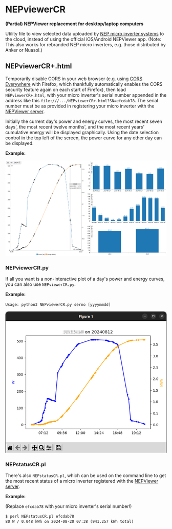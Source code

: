 # NEPviewerCR

**(Partial) NEPViewer replacement for desktop/laptop computers**

Utility file to view selected data uploaded by [NEP micro inverter systems](https://northernep.com/products/microinverters/) to the cloud, instead of using the official iOS/Android NEPViewer app. (Note: This also works for rebranded NEP micro inverters, e.g. those distributed by Anker or Nuasol.)

## NEPviewerCR+.html

Temporarily disable CORS in your web browser (e.g. using [CORS Everywhere](https://github.com/spenibus/cors-everywhere-firefox-addon) with Firefox, which thankfully automatically enables the CORS security feature again on each start of Firefox),
then load `NEPviewerCR+.html`, with your micro inverter's serial number appended in the address like this `file:///.../NEPviewerCR+.html?SN=efcdab78`. The serial number must be as provided in registering your micro inverter with the [NEPViewer server](https://nepviewer.com/).

Initially the current day's power and energy curves, the most recent seven days', the most recent twelve months', and the most recent years' cumulative energy will be displayed graphically. Using the date selection control in the top left of the screen, the power curve for any other day can be displayed.

**Example:**

![NEPviewerCR+.html](NEPviewerCR+.png)

### NEPviewerCR.py

If all you want is a non-interactive plot of a day's power and energy curves, you can also use `NEPviewerCR.py`.

**Example:**

`Usage: python3 NEPviewerCR.py serno [yyyymmdd]`

![NEPviewerCR.py](NEPviewerCR.png)

### NEPstatusCR.pl

There's also `NEPstatusCR.pl`, which can be used on the command line to get the most recent status of a micro inverter registered with the [NEPViewer server](https://nepviewer.com/).

**Example:**

(Replace `efcdab78` with your micro inverter's serial number!)
```
$ perl NEPstatusCR.pl efcdab78
80 W / 0.048 kWh on 2024-08-20 07:38 (941.257 kWh total)
```
